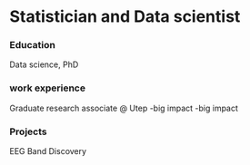 # Statistician and Data scientist

### Education
Data science, PhD

### work experience
Graduate research associate @ Utep
-big impact
-big impact


### Projects
EEG Band Discovery

